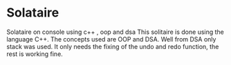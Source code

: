 # Solataire
Solataire on console using c++ , oop and dsa
This solitaire is done using the language C++. The concepts used are OOP and DSA. Well from DSA only stack was used.
It only needs the fixing of the undo and redo function, the rest is working fine.
